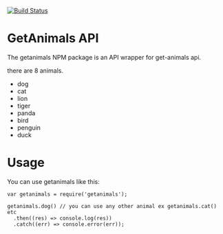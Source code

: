 [![Build Status](https://travis-ci.org/EliteDaMyth/getanimals.svg?branch=master)](https://travis-ci.org/EliteDaMyth/getanimals)
# GetAnimals API
The getanimals NPM package is an API wrapper for get-animals api.

there are 8 animals.
-   dog
-   cat
-   lion
-   tiger
-   panda
-   bird
-   penguin
-   duck

# Usage 

You can use getanimals like this:
````
var getanimals = require('getanimals');

getanimals.dog() // you can use any other animal ex getanimals.cat() etc
  .then((res) => console.log(res))
  .catch((err) => console.error(err));
